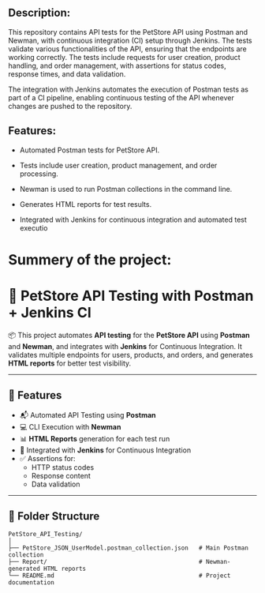 ## Description:
This repository contains API tests for the PetStore API using Postman and Newman, with continuous integration (CI) setup through Jenkins. The tests validate various functionalities of the API, ensuring that the endpoints are working correctly. The tests include requests for user creation, product handling, and order management, with assertions for status codes, response times, and data validation.

The integration with Jenkins automates the execution of Postman tests as part of a CI pipeline, enabling continuous testing of the API whenever changes are pushed to the repository.

## Features:

- Automated Postman tests for PetStore API.

- Tests include user creation, product management, and order processing.

- Newman is used to run Postman collections in the command line.

- Generates HTML reports for test results.

- Integrated with Jenkins for continuous integration and automated test executio


# Summery of the project:
# 🚀 PetStore API Testing with Postman + Jenkins CI

📦 This project automates **API testing** for the **PetStore API** using **Postman** and **Newman**, and integrates with **Jenkins** for Continuous Integration. It validates multiple endpoints for users, products, and orders, and generates **HTML reports** for better test visibility.

---

## 🔧 Features

- 📬 Automated API Testing using **Postman**
- 💻 CLI Execution with **Newman**
- 📊 **HTML Reports** generation for each test run
- 🔁 Integrated with **Jenkins** for Continuous Integration
- ✅ Assertions for:
  - HTTP status codes
  - Response content
  - Data validation

---

## 📁 Folder Structure

```plaintext
PetStore_API_Testing/
│
├── PetStore_JSON_UserModel.postman_collection.json   # Main Postman collection
├── Report/                                           # Newman-generated HTML reports
└── README.md                                         # Project documentation

